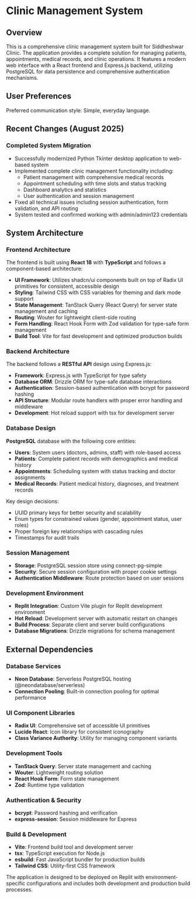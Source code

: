 # Clinic Management System

## Overview

This is a comprehensive clinic management system built for Siddheshwar Clinic. The application provides a complete solution for managing patients, appointments, medical records, and clinic operations. It features a modern web interface with a React frontend and Express.js backend, utilizing PostgreSQL for data persistence and comprehensive authentication mechanisms.

## User Preferences

Preferred communication style: Simple, everyday language.

## Recent Changes (August 2025)

### Completed System Migration
- Successfully modernized Python Tkinter desktop application to web-based system
- Implemented complete clinic management functionality including:
  - Patient management with comprehensive medical records
  - Appointment scheduling with time slots and status tracking
  - Dashboard analytics and statistics
  - User authentication and session management
- Fixed all technical issues including session authentication, form validation, and API routing
- System tested and confirmed working with admin/admin123 credentials

## System Architecture

### Frontend Architecture

The frontend is built using **React 18** with **TypeScript** and follows a component-based architecture:

- **UI Framework**: Utilizes shadcn/ui components built on top of Radix UI primitives for consistent, accessible design
- **Styling**: Tailwind CSS with CSS variables for theming and dark mode support
- **State Management**: TanStack Query (React Query) for server state management and caching
- **Routing**: Wouter for lightweight client-side routing
- **Form Handling**: React Hook Form with Zod validation for type-safe form management
- **Build Tool**: Vite for fast development and optimized production builds

### Backend Architecture

The backend follows a **RESTful API** design using Express.js:

- **Framework**: Express.js with TypeScript for type safety
- **Database ORM**: Drizzle ORM for type-safe database interactions
- **Authentication**: Session-based authentication with bcrypt for password hashing
- **API Structure**: Modular route handlers with proper error handling and middleware
- **Development**: Hot reload support with tsx for development server

### Database Design

**PostgreSQL** database with the following core entities:

- **Users**: System users (doctors, admins, staff) with role-based access
- **Patients**: Complete patient records with demographics and medical history
- **Appointments**: Scheduling system with status tracking and doctor assignments
- **Medical Records**: Patient medical history, diagnoses, and treatment records

Key design decisions:
- UUID primary keys for better security and scalability
- Enum types for constrained values (gender, appointment status, user roles)
- Proper foreign key relationships with cascading rules
- Timestamps for audit trails

### Session Management

- **Storage**: PostgreSQL session store using connect-pg-simple
- **Security**: Secure session configuration with proper cookie settings
- **Authentication Middleware**: Route protection based on user sessions

### Development Environment

- **Replit Integration**: Custom Vite plugin for Replit development environment
- **Hot Reload**: Development server with automatic restart on changes
- **Build Process**: Separate client and server build configurations
- **Database Migrations**: Drizzle migrations for schema management

## External Dependencies

### Database Services
- **Neon Database**: Serverless PostgreSQL hosting (@neondatabase/serverless)
- **Connection Pooling**: Built-in connection pooling for optimal performance

### UI Component Libraries
- **Radix UI**: Comprehensive set of accessible UI primitives
- **Lucide React**: Icon library for consistent iconography
- **Class Variance Authority**: Utility for managing component variants

### Development Tools
- **TanStack Query**: Server state management and caching
- **Wouter**: Lightweight routing solution
- **React Hook Form**: Form state management
- **Zod**: Runtime type validation

### Authentication & Security
- **bcrypt**: Password hashing and verification
- **express-session**: Session middleware for Express

### Build & Development
- **Vite**: Frontend build tool and development server
- **tsx**: TypeScript execution for Node.js
- **esbuild**: Fast JavaScript bundler for production builds
- **Tailwind CSS**: Utility-first CSS framework

The application is designed to be deployed on Replit with environment-specific configurations and includes both development and production build processes.